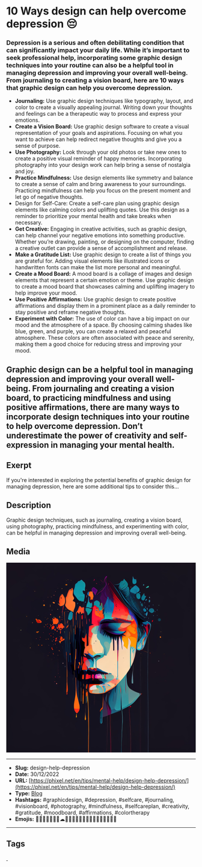 # 10 Ways design can help overcome depression 😔
### Depression is a serious and often debilitating condition that can significantly impact your daily life. While it’s important to seek professional help, incorporating some graphic design techniques into your routine can also be a helpful tool in managing depression and improving your overall well-being. From journaling to creating a vision board, here are 10 ways that graphic design can help you overcome depression.

- **Journaling:** Use graphic design techniques like typography, layout, and color to create a visually appealing journal. Writing down your thoughts and feelings can be a therapeutic way to process and express your emotions.
- **Create a Vision Board:** Use graphic design software to create a visual representation of your goals and aspirations. Focusing on what you want to achieve can help redirect negative thoughts and give you a sense of purpose.
- **Use Photography:** Look through your old photos or take new ones to create a positive visual reminder of happy memories. Incorporating photography into your design work can help bring a sense of nostalgia and joy.
- **Practice Mindfulness:** Use design elements like symmetry and balance to create a sense of calm and bring awareness to your surroundings. Practicing mindfulness can help you focus on the present moment and let go of negative thoughts.
- Design for Self-Care: Create a self-care plan using graphic design elements like calming colors and uplifting quotes. Use this design as a reminder to prioritize your mental health and take breaks when necessary.
- **Get Creative:** Engaging in creative activities, such as graphic design, can help channel your negative emotions into something productive. Whether you’re drawing, painting, or designing on the computer, finding a creative outlet can provide a sense of accomplishment and release.
- **Make a Gratitude List:** Use graphic design to create a list of things you are grateful for. Adding visual elements like illustrated icons or handwritten fonts can make the list more personal and meaningful.
- **Create a Mood Board:** A mood board is a collage of images and design elements that represent a certain emotion or theme. Use graphic design to create a mood board that showcases calming and uplifting imagery to help improve your mood.
- **Use Positive Affirmations:** Use graphic design to create positive affirmations and display them in a prominent place as a daily reminder to stay positive and reframe negative thoughts.
- **Experiment with Color:** The use of color can have a big impact on our mood and the atmosphere of a space. By choosing calming shades like blue, green, and purple, you can create a relaxed and peaceful atmosphere. These colors are often associated with peace and serenity, making them a good choice for reducing stress and improving your mood.

Graphic design can be a helpful tool in managing depression and improving your overall well-being. From journaling and creating a vision board, to practicing mindfulness and using positive affirmations, there are many ways to incorporate design techniques into your routine to help overcome depression. Don’t underestimate the power of creativity and self-expression in managing your mental health.
------------
## Exerpt
If you're interested in exploring the potential benefits of graphic design for managing depression, here are some additional tips to consider this...
## Description
Graphic design techniques, such as journaling, creating a vision board, using photography, practicing mindfulness, and experimenting with color, can be helpful in managing depression and improving overall well-being.
## Media
<img src="media/24f85297/design-help-overcome-depression.jpg">

------------
- **Slug:** design-help-depression
- **Date:** 30/12/2022
- **URL:** [https://phixel.net/en/tips/mental-help/design-help-depression/](https://phixel.net/en/tips/mental-help/design-help-depression/)
- **Type:** [Blog](#blog)
- **Hashtags:** #graphicdesign, #depression, #selfcare, #journaling, #visionboard, #photography, #mindfulness, #selfcareplan, #creativity, #gratitude, #moodboard, #affirmations, #colortherapy
- **Emojis:** 🖤😔💔🥀😭😧😞☁🫶🏼💔😢😭👎🏻🤱🏻🥺🦣😖😰😿😥

------------
## Tags
[ ](# )
